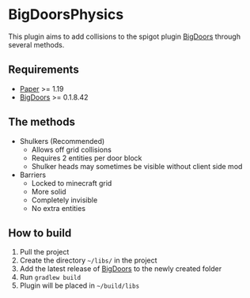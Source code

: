# BigDoorsPhysics

This plugin aims to add collisions to the spigot plugin [BigDoors](https://www.spigotmc.org/resources/big-doors.58669/) through several methods.

## Requirements
- [Paper](https://papermc.io/) >= 1.19
- [BigDoors](https://www.spigotmc.org/resources/big-doors.58669/) >= 0.1.8.42
## The methods
- Shulkers (Recommended)
    - Allows off grid collisions
    - Requires 2 entities per door block
    - Shulker heads may sometimes be visible without client side mod
- Barriers
    - Locked to minecraft grid
    - More solid
    - Completely invisible
    - No extra entities
 
 ## How to build
 1. Pull the project
 2. Create the directory `~/libs/` in the project
 3. Add the latest release of [BigDoors](https://www.spigotmc.org/resources/big-doors.58669/) to the newly created folder
 4. Run `gradlew build`
 5. Plugin will be placed in `~/build/libs`
